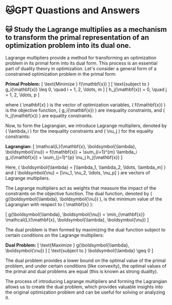 # &#x1F431;GPT Quastions and Answers

## &#x1F431; Study the Lagrange multiplies as a mechanism to transform the primal representation of an optimization problem into its dual one.

Lagrange multipliers provide a method for transforming an optimization problem in its primal form into its dual form. This process is an essential part of duality theory in optimization. Let's consider a general form of a constrained optimization problem in the primal form:

**Primal Problem:**
\[ \text{Minimize } f(\mathbf{x}) \]
\[ \text{subject to } g_i(\mathbf{x}) \leq 0, \quad i = 1, 2, \ldots, m \]
\[ h_j(\mathbf{x}) = 0, \quad j = 1, 2, \ldots, p \]

where \( \mathbf{x} \) is the vector of optimization variables, \( f(\mathbf{x}) \) is the objective function, \( g_i(\mathbf{x}) \) are inequality constraints, and \( h_j(\mathbf{x}) \) are equality constraints.

Now, to form the Lagrangian, we introduce Lagrange multipliers, denoted by \( \lambda_i \) for the inequality constraints and \( \nu_j \) for the equality constraints:

**Lagrangian:**
\[ \mathcal{L}(\mathbf{x}, \boldsymbol{\lambda}, \boldsymbol{\nu}) = f(\mathbf{x}) + \sum_{i=1}^{m} \lambda_i g_i(\mathbf{x}) + \sum_{j=1}^{p} \nu_j h_j(\mathbf{x}) \]

Here, \( \boldsymbol{\lambda} = [\lambda_1, \lambda_2, \ldots, \lambda_m] \) and \( \boldsymbol{\nu} = [\nu_1, \nu_2, \ldots, \nu_p] \) are vectors of Lagrange multipliers.

The Lagrange multipliers act as weights that measure the impact of the constraints on the objective function. The dual function, denoted by \( g(\boldsymbol{\lambda}, \boldsymbol{\nu}) \), is the minimum value of the Lagrangian with respect to \( \mathbf{x} \):

\[ g(\boldsymbol{\lambda}, \boldsymbol{\nu}) = \min_{\mathbf{x}} \mathcal{L}(\mathbf{x}, \boldsymbol{\lambda}, \boldsymbol{\nu}) \]

The dual problem is then formed by maximizing the dual function subject to certain conditions on the Lagrange multipliers:

**Dual Problem:**
\[ \text{Maximize } g(\boldsymbol{\lambda}, \boldsymbol{\nu}) \]
\[ \text{subject to } \boldsymbol{\lambda} \geq 0 \]

The dual problem provides a lower bound on the optimal value of the primal problem, and under certain conditions (like convexity), the optimal values of the primal and dual problems are equal (this is known as strong duality).

The process of introducing Lagrange multipliers and forming the Lagrangian allows us to create the dual problem, which provides valuable insights into the original optimization problem and can be useful for solving or analyzing it.
